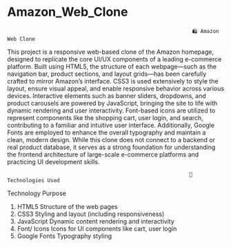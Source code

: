 # Amazon_Web_Clone

                                                                🛍️ Amazon Web Clone
                                                                
This project is a responsive web-based clone of the Amazon homepage, designed to replicate the core UI/UX components of a leading e-commerce platform. Built using HTML5, the structure of each webpage—such as the navigation bar, product sections, and layout grids—has been carefully crafted to mirror Amazon’s interface. CSS3 is used extensively to style the layout, ensure visual appeal, and enable responsive behavior across various devices. Interactive elements such as banner sliders, dropdowns, and product carousels are powered by JavaScript, bringing the site to life with dynamic rendering and user interactivity. Font-based icons are utilized to represent components like the shopping cart, user login, and search, contributing to a familiar and intuitive user interface. Additionally, Google Fonts are employed to enhance the overall typography and maintain a clean, modern design. While this clone does not connect to a backend or real product database, it serves as a strong foundation for understanding the frontend architecture of large-scale e-commerce platforms and practicing UI development skills.

                                                               🧰 Technologies Used

  Technology               	Purpose
  1) HTML5	        Structure of the web pages
  2) CSS3          	Styling and layout (including responsiveness)
  3) JavaScript 	  Dynamic content rendering and interactivity
  4) Font/ Icons 	  Icons for UI components like cart, user login
  5) Google Fonts 	Typography styling
